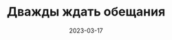 ---
date: 2023-03-17
guid: be2615d9-cdae-477c-a778-ff058c83e928
title: Дважды ждать обещания
question: "Какие числа будут в сообщениях"
options:
    - 1 1
    - 1 2
    - Исключение
correct: 0
explanation: |
    Обещание можно поместить в переменную.  
    И потом получать его рассчитанное значение в любой момент
tags:
    - async
source: https://t.me/JuniorOneS/512
images:
    - /assets/questions/2023-03-17_1_1.jpg
---